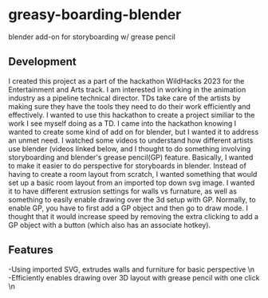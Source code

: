 # greasy-boarding-blender
blender add-on for storyboarding w/ grease pencil


## Development

I created this project as a part of the hackathon WildHacks 2023 for the Entertainment and Arts track. I am interested in working in the animation industry as a pipeline technical director. TDs take care of the artists by making sure they have the tools they need to do their work efficiently and effectively.
I wanted to use this hackathon to create a project similiar to the work I see myself doing as a TD. I came into the hackathon knowing I wanted to create some kind of add on for blender, but I wanted it to address an unmet need. I watched some videos to understand how different artists use blender (videos linked below, and I thought to do something involving storyboarding and blender's grease pencil(GP) feature. Basically, I wanted to make it easier to do perspective for storyboards in blender. Instead of having to create a room layout from scratch, I wanted something that would set up a basic room layout from an imported top down svg image. I wanted it to have different extrusion settings for walls vs furnature, as well as something to easily enable drawing over the 3d setup with GP. Normally, to enable GP, you have to first add a GP object and then go to draw mode. I thought that it would increase speed by removing the extra clicking to add a GP object with a button (which also has an associate hotkey).


## Features
-Using imported SVG, extrudes walls and furniture for basic perspective \n
-Efficiently enables drawing over 3D layout with grease pencil with one click \n
